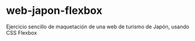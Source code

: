 # web-japon-flexbox
Ejercicio sencillo de maquetación de una web de turismo de Japón, usando CSS Flexbox

